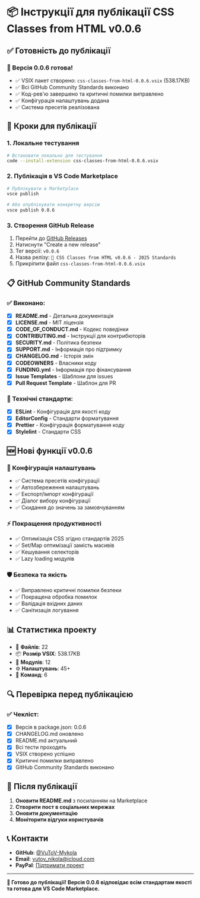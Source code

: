# 📦 Інструкції для публікації CSS Classes from HTML v0.0.6

## ✅ Готовність до публікації

### 🎯 Версія 0.0.6 готова!
- ✅ VSIX пакет створено: `css-classes-from-html-0.0.6.vsix` (538.17KB)
- ✅ Всі GitHub Community Standards виконано
- ✅ Код-рев'ю завершено та критичні помилки виправлено
- ✅ Конфігурація налаштувань додана
- ✅ Система пресетів реалізована

## 🚀 Кроки для публікації

### 1. Локальне тестування
```bash
# Встановити локально для тестування
code --install-extension css-classes-from-html-0.0.6.vsix
```

### 2. Публікація в VS Code Marketplace
```bash
# Публікувати в Marketplace
vsce publish

# Або опублікувати конкретну версію
vsce publish 0.0.6
```

### 3. Створення GitHub Release
1. Перейти до [GitHub Releases](https://github.com/VuToV-Mykola/css-classes-from-html/releases)
2. Натиснути "Create a new release"
3. Тег версії: `v0.0.6`
4. Назва релізу: `🎉 CSS Classes from HTML v0.0.6 - 2025 Standards`
5. Прикріпити файл `css-classes-from-html-0.0.6.vsix`

## 📋 GitHub Community Standards

### ✅ Виконано:
- [x] **README.md** - Детальна документація
- [x] **LICENSE.md** - MIT ліцензія
- [x] **CODE_OF_CONDUCT.md** - Кодекс поведінки
- [x] **CONTRIBUTING.md** - Інструкції для контрибюторів
- [x] **SECURITY.md** - Політика безпеки
- [x] **SUPPORT.md** - Інформація про підтримку
- [x] **CHANGELOG.md** - Історія змін
- [x] **CODEOWNERS** - Власники коду
- [x] **FUNDING.yml** - Інформація про фінансування
- [x] **Issue Templates** - Шаблони для issues
- [x] **Pull Request Template** - Шаблон для PR

### 🔧 Технічні стандарти:
- [x] **ESLint** - Конфігурація для якості коду
- [x] **EditorConfig** - Стандарти форматування
- [x] **Prettier** - Конфігурація форматування коду
- [x] **Stylelint** - Стандарти CSS

## 🆕 Нові функції v0.0.6

### 🎨 Конфігурація налаштувань
- ✅ Система пресетів конфігурації
- ✅ Автозбереження налаштувань
- ✅ Експорт/імпорт конфігурації
- ✅ Діалог вибору конфігурації
- ✅ Скидання до значень за замовчуванням

### ⚡ Покращення продуктивності
- ✅ Оптимізація CSS згідно стандартів 2025
- ✅ Set/Map оптимізації замість масивів
- ✅ Кешування селекторів
- ✅ Lazy loading модулів

### 🛡️ Безпека та якість
- ✅ Виправлено критичні помилки безпеки
- ✅ Покращена обробка помилок
- ✅ Валідація вхідних даних
- ✅ Санітизація логування

## 📊 Статистика проекту

- 📁 **Файлів**: 22
- 📦 **Розмір VSIX**: 538.17KB
- 🔧 **Модулів**: 12
- ⚙️ **Налаштувань**: 45+
- 🎨 **Команд**: 6

## 🔍 Перевірка перед публікацією

### ✅ Чекліст:
- [x] Версія в package.json: 0.0.6
- [x] CHANGELOG.md оновлено
- [x] README.md актуальний
- [x] Всі тести проходять
- [x] VSIX створено успішно
- [x] Критичні помилки виправлено
- [x] GitHub Community Standards виконано

## 🎯 Після публікації

1. **Оновити README.md** з посиланням на Marketplace
2. **Створити пост в соціальних мережах**
3. **Оновити документацію**
4. **Моніторити відгуки користувачів**

## 📞 Контакти

- **GitHub**: [@VuToV-Mykola](https://github.com/VuToV-Mykola)
- **Email**: vutov_nikola@icloud.com
- **PayPal**: [Підтримати проект](https://www.paypal.com/paypalme/vutov_nikola@icloud.com)

---

**🎉 Готово до публікації! Версія 0.0.6 відповідає всім стандартам якості та готова для VS Code Marketplace.**